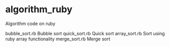 algorithm_ruby
==============

Algorithm code on ruby

bubble_sort.rb  Bubble sort
quick_sort.rb   Quick sort
array_sort.rb   Sort using ruby array functionality
merge_sort.rb   Merge sort
